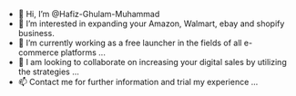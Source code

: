 - 👋 Hi, I’m @Hafiz-Ghulam-Muhammad
- 👀 I’m interested in expanding your Amazon, Walmart, ebay and shopify business.
- 🌱 I’m currently working as a free launcher in the fields of all e-commerce platforms ...
- 💞️ I am looking to collaborate on increasing your digital sales by utilizing the strategies ...
- 📫 Contact me for further information and trial my experience ...

<!---
Hafiz Ghulam Muhammad/Hafiz-Ghulam-Muhammad is a ✨ specialist ✨ and responsible in managing complete digital commerce store as a virtual assistant because he appears on your GitHub profile.
Short name is Hafiz!
